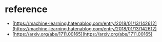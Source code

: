 # reference

* [https://machine-learning.hatenablog.com/entry/2018/01/13/142612](https://machine-learning.hatenablog.com/entry/2018/01/13/142612)
* [https://arxiv.org/abs/1711.00165](https://arxiv.org/abs/1711.00165)